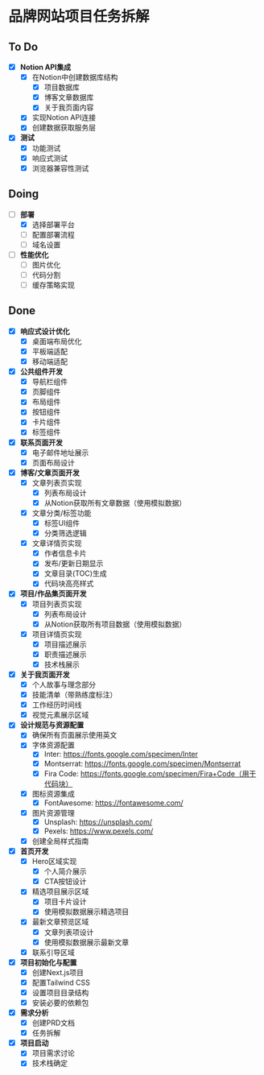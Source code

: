 # 品牌网站项目任务拆解

## To Do

- [x] **Notion API集成**
  - [x] 在Notion中创建数据库结构
    - [x] 项目数据库
    - [x] 博客文章数据库
    - [x] 关于我页面内容
  - [x] 实现Notion API连接
  - [x] 创建数据获取服务层

- [x] **测试**
  - [x] 功能测试
  - [x] 响应式测试
  - [x] 浏览器兼容性测试

## Doing

- [ ] **部署**
  - [x] 选择部署平台
  - [ ] 配置部署流程
  - [ ] 域名设置

- [ ] **性能优化**
  - [ ] 图片优化
  - [ ] 代码分割
  - [ ] 缓存策略实现

## Done

- [x] **响应式设计优化**
  - [x] 桌面端布局优化
  - [x] 平板端适配
  - [x] 移动端适配

- [x] **公共组件开发**
  - [x] 导航栏组件
  - [x] 页脚组件
  - [x] 布局组件
  - [x] 按钮组件
  - [x] 卡片组件
  - [x] 标签组件

- [x] **联系页面开发**
  - [x] 电子邮件地址展示
  - [x] 页面布局设计

- [x] **博客/文章页面开发**
  - [x] 文章列表页实现
    - [x] 列表布局设计
    - [x] 从Notion获取所有文章数据（使用模拟数据）
  - [x] 文章分类/标签功能
    - [x] 标签UI组件
    - [x] 分类筛选逻辑
  - [x] 文章详情页实现
    - [x] 作者信息卡片
    - [x] 发布/更新日期显示
    - [x] 文章目录(TOC)生成
    - [x] 代码块高亮样式

- [x] **项目/作品集页面开发**
  - [x] 项目列表页实现
    - [x] 列表布局设计
    - [x] 从Notion获取所有项目数据（使用模拟数据）
  - [x] 项目详情页实现
    - [x] 项目描述展示
    - [x] 职责描述展示
    - [x] 技术栈展示

- [x] **关于我页面开发**
  - [x] 个人故事与理念部分
  - [x] 技能清单（带熟练度标注）
  - [x] 工作经历时间线
  - [x] 视觉元素展示区域

- [x] **设计规范与资源配置**
  - [x] 确保所有页面展示使用英文
  - [x] 字体资源配置
    - [x] Inter: https://fonts.google.com/specimen/Inter
    - [x] Montserrat: https://fonts.google.com/specimen/Montserrat
    - [x] Fira Code: https://fonts.google.com/specimen/Fira+Code（用于代码块）
  - [x] 图标资源集成
    - [x] FontAwesome: https://fontawesome.com/
  - [x] 图片资源管理
    - [x] Unsplash: https://unsplash.com/
    - [x] Pexels: https://www.pexels.com/
  - [x] 创建全局样式指南

- [x] **首页开发**
  - [x] Hero区域实现
    - [x] 个人简介展示
    - [x] CTA按钮设计
  - [x] 精选项目展示区域
    - [x] 项目卡片设计
    - [x] 使用模拟数据展示精选项目
  - [x] 最新文章预览区域
    - [x] 文章列表项设计
    - [x] 使用模拟数据展示最新文章
  - [x] 联系引导区域

- [x] **项目初始化与配置**
  - [x] 创建Next.js项目
  - [x] 配置Tailwind CSS
  - [x] 设置项目目录结构
  - [x] 安装必要的依赖包

- [x] **需求分析**
  - [x] 创建PRD文档
  - [x] 任务拆解

- [x] **项目启动**
  - [x] 项目需求讨论
  - [x] 技术栈确定 